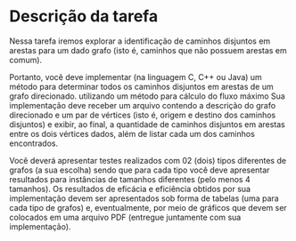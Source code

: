 # Descrição da tarefa
Nessa tarefa iremos explorar a identificação de caminhos disjuntos em arestas para um dado grafo (isto é, caminhos que não possuem arestas em comum).

Portanto, você deve implementar (na linguagem C, C++ ou Java) um  método para determinar todos os caminhos disjuntos em arestas de um grafo direcionado. utilizando um método para cálculo do fluxo máximo Sua implementação deve receber um arquivo contendo a descrição do grafo direcionado e um par de vértices (isto é, origem e destino dos caminhos disjuntos) e exibir, ao final, a quantidade de caminhos disjuntos  em  arestas  entre  os  dois  vértices  dados, além  de  listar  cada  um  dos  caminhos encontrados.

Você deverá apresentar testes realizados com 02 (dois) tipos diferentes de grafos (a sua escolha) sendo que para cada tipo você deve apresentar resultados para instâncias de tamanhos diferentes (pelo menos 4 tamanhos). Os resultados de eficácia e eficiência obtidos por sua implementação devem ser apresentados sob forma de tabelas (uma para cada tipo de grafos) e, eventualmente, por meio de gráficos que devem ser colocados em uma arquivo PDF (entregue juntamente com sua implementação).